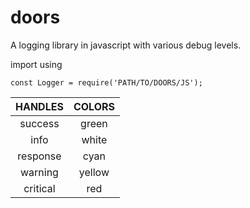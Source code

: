 # doors
A logging library in javascript with various debug levels. 

import using
```
const Logger = require('PATH/TO/DOORS/JS');
```

| HANDLES  | COLORS  | 
| :------: |:-------:| 
| success  | green   |
| info     | white   |
| response | cyan    |
| warning  | yellow  |
| critical | red     |
